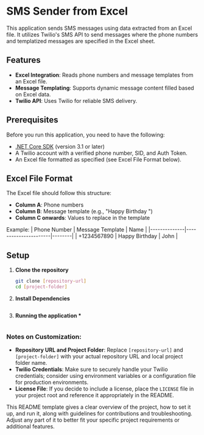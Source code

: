 # SMS Sender from Excel

This application sends SMS messages using data extracted from an Excel file. It utilizes Twilio's SMS API to send messages where the phone numbers and templatized messages are specified in the Excel sheet.

## Features

- **Excel Integration**: Reads phone numbers and message templates from an Excel file.
- **Message Templating**: Supports dynamic message content filled based on Excel data.
- **Twilio API**: Uses Twilio for reliable SMS delivery.

## Prerequisites

Before you run this application, you need to have the following:

- [.NET Core SDK](https://dotnet.microsoft.com/download) (version 3.1 or later)
- A Twilio account with a verified phone number, SID, and Auth Token.
- An Excel file formatted as specified (see Excel File Format below).

## Excel File Format

The Excel file should follow this structure:

- **Column A**: Phone numbers
- **Column B**: Message template (e.g., "Happy Birthday <name>")
- **Column C onwards**: Values to replace in the template

Example:
| Phone Number | Message Template | Name |
|--------------|----------------------|--------|
| +1234567890 | Happy Birthday <name>| John |

## Setup

1. **Clone the repository**
   ```bash
   git clone [repository-url]
   cd [project-folder]
   ```
2. **Install Dependencies**

```dotnet restore

```

3. **Running the application \***

```dotnet run

```

### Notes on Customization:

- **Repository URL and Project Folder**: Replace `[repository-url]` and `[project-folder]` with your actual repository URL and local project folder name.
- **Twilio Credentials**: Make sure to securely handle your Twilio credentials; consider using environment variables or a configuration file for production environments.
- **License File**: If you decide to include a license, place the `LICENSE` file in your project root and reference it appropriately in the README.

This README template gives a clear overview of the project, how to set it up, and run it, along with guidelines for contributions and troubleshooting. Adjust any part of it to better fit your specific project requirements or additional features.
